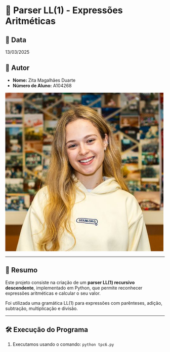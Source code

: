 # 📌 Parser LL(1) - Expressões Aritméticas

## 📅 Data  
13/03/2025

## 👤 Autor  
- **Nome:** Zita Magalhães Duarte  
- **Número de Aluno:** A104268  

![Zita Duarte](../zitaduarte.jpeg)

---

## 📖 Resumo

Este projeto consiste na criação de um **parser LL(1) recursivo descendente**, implementado em Python, que permite reconhecer expressões aritméticas e calcular o seu valor.  

Foi utilizada uma gramática LL(1) para expressões com parênteses, adição, subtração, multiplicação e divisão.

---

## 🛠️ Execução do Programa

1. Executamos usando o comando:
`python tpc6.py `
